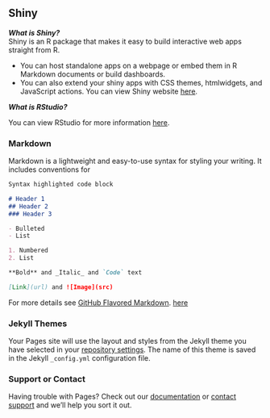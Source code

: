 ## Shiny

**_What is Shiny?_**<br/>
Shiny is an R package that makes it easy to build interactive web apps straight from R.
- You can host standalone apps on a webpage or embed them in R Markdown documents or build dashboards.
- You can also extend your shiny apps with CSS themes, htmlwidgets, and JavaScript actions.
You can view Shiny website [here](https://shiny.rstudio.com/).

**_What is RStudio?_**

You can view RStudio for more information [here](https://www.rstudio.com/).

### Markdown

Markdown is a lightweight and easy-to-use syntax for styling your writing. It includes conventions for

```markdown
Syntax highlighted code block

# Header 1
## Header 2
### Header 3

- Bulleted
- List

1. Numbered
2. List

**Bold** and _Italic_ and `Code` text

[Link](url) and ![Image](src)
```

For more details see [GitHub Flavored Markdown](https://guides.github.com/features/mastering-markdown/).
[here](https://github.com/creighton-gorai/Shiny/edit/master/README.md)

### Jekyll Themes

Your Pages site will use the layout and styles from the Jekyll theme you have selected in your [repository settings](https://github.com/creighton-gorai/Shiny/settings). The name of this theme is saved in the Jekyll `_config.yml` configuration file.

### Support or Contact

Having trouble with Pages? Check out our [documentation](https://help.github.com/categories/github-pages-basics/) or [contact support](https://github.com/contact) and we’ll help you sort it out.
